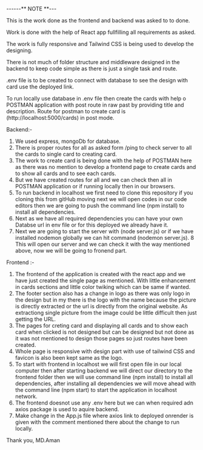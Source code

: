 ------** NOTE **---

This is the work done as the frontend and backend was asked to to done.

Work is done with the help of React app fullfilling all requirements as asked.

The work is fully responsive and Tailwind CSS is being used to develop the designing.

There is not much of folder structure and middleware designed in the backend to keep code simple as there is just a single task and route.

.env file is to be created to connect with database to see the design with card use the deployed link.

To run locally use database in .env file then create the cards with help o POSTMAN application with post route in raw past by providing title and description. Route for postman to create card is (http://localhost:5000/cards) in post mode.


Backend:-
1. We used express, mongoDb for database.
2. There is proper routes for all as asked form /ping to check server to all the cards to single card to creating card.
3. The work to create card is being done with the help of POSTMAN here as there was no mention to develop a frontend page to create cards and to show all cards and to see each cards.
4. But we have created routes for all and we can check then all in POSTMAN application or if running locally then in our browsers.
5. To run backend in localhost we first need to clone this repository if you cloning this from gitHub moving next we will open codes in our code editors then we are going to push the command line (npm install) to install all dependencies.
6. Next as we have all required dependencies you can have your own Databse url in env file or for this deployed we already have it.
7. Next we are going to start the server with (node server.js) or if we have installed nodemon globally we can hit command (nodemon server.js).
8 This will open our server and we can check it with the way mentioned above, now we will be going to fronend part.


Frontend :-

1. The frontend of the application is created with the react app and we have just created the single page as mentioned. With little enhancement in cards sections and little color twiking which can be same if wanted.
2. The footer section also has a change in logo as there was only logo in the design but in my there is the logo with the name because the picture is directly extracted or the url is directly from the original website. As extractiong single picture from the image could be little difficult then just getting the URL.
3. The pages for creting card and displaying all cards and to show each card when clicked is not designed but can be designed but not done as it was not mentioned to design those pages so just routes have been created.
4. Whole page is responsive with design part with use of tailwind CSS and favicon is also been kept same as the logo.
5. To start with frontend in localhost we will first open file in our local computer then after starting backend we will direct our directory to the frontend folder then we will use command line (npm install) to install all dependencies, after installing all dependencies we will move ahead with the command line (npm start) to start the application in localhost network.
6. The frontend doesnot use any .env here but we can when required adn axios package is used to aquire backend.
7. Make change in the App.js file where axios link to deployed onrender is given with the comment mentioned there about the change to run locally.

Thank you,
MD.Aman
